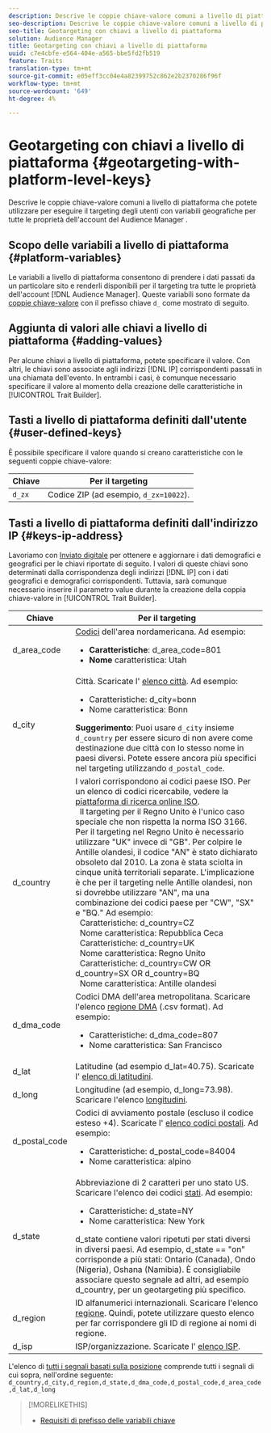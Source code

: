 ```yaml
---
description: Descrive le coppie chiave-valore comuni a livello di piattaforma che potete utilizzare per eseguire il targeting degli utenti con variabili geografiche per tutte le proprietà dell'account del Audience Manager .
seo-description: Descrive le coppie chiave-valore comuni a livello di piattaforma che potete utilizzare per eseguire il targeting degli utenti con variabili geografiche per tutte le proprietà dell'account del Audience Manager .
seo-title: Geotargeting con chiavi a livello di piattaforma
solution: Audience Manager
title: Geotargeting con chiavi a livello di piattaforma
uuid: c7e4cbfe-e564-404e-a565-bbe5fd2fb519
feature: Traits
translation-type: tm+mt
source-git-commit: e05eff3cc04e4a82399752c862e2b2370286f96f
workflow-type: tm+mt
source-wordcount: '649'
ht-degree: 4%

---
```



# Geotargeting con chiavi a livello di piattaforma {#geotargeting-with-platform-level-keys}

Descrive le coppie chiave-valore comuni a livello di piattaforma che potete utilizzare per eseguire il targeting degli utenti con variabili geografiche per tutte le proprietà dell&#39;account del Audience Manager .

<!-- c_tb_platform_vars.xml -->

## Scopo delle variabili a livello di piattaforma {#platform-variables}

Le variabili a livello di piattaforma consentono di prendere i dati passati da un particolare sito e renderli disponibili per il targeting tra tutte le proprietà dell&#39;account [!DNL Audience Manager]. Queste variabili sono formate da [coppie chiave-valore](../../reference/key-value-pairs-explained.md) con il prefisso chiave `d_` come mostrato di seguito.

## Aggiunta di valori alle chiavi a livello di piattaforma {#adding-values}

Per alcune chiavi a livello di piattaforma, potete specificare il valore. Con altri, le chiavi sono associate agli indirizzi [!DNL IP] corrispondenti passati in una chiamata dell&#39;evento. In entrambi i casi, è comunque necessario specificare il valore al momento della creazione delle caratteristiche in [!UICONTROL Trait Builder].

## Tasti a livello di piattaforma definiti dall&#39;utente {#user-defined-keys}

È possibile specificare il valore quando si creano caratteristiche con le seguenti coppie chiave-valore:

| Chiave | Per il targeting |
|---|---|
| `d_zx` | Codice ZIP (ad esempio, `d_zx=10022`). |

## Tasti a livello di piattaforma definiti dall&#39;indirizzo IP {#keys-ip-address}

Lavoriamo con [Inviato digitale](https://www.digitalenvoy.com/) per ottenere e aggiornare i dati demografici e geografici per le chiavi riportate di seguito. I valori di queste chiavi sono determinati dalla corrispondenza degli indirizzi [!DNL IP] con i dati geografici e demografici corrispondenti. Tuttavia, sarà comunque necessario inserire il parametro value durante la creazione della coppia chiave-valore in [!UICONTROL Trait Builder].

| Chiave | Per il targeting |
|--- |--- |
| d_area_code | [Codici](https://en.wikipedia.org/wiki/List_of_North_American_Numbering_Plan_area_codes) dell&#39;area nordamericana.  Ad esempio: <ul><li>**Caratteristiche**: d_area_code=801</li><li>**Nome** caratteristica: Utah</li></ul> |
| d_city | Città. Scaricate l&#39; [elenco città](assets/d_city.txt).  Ad esempio: <ul><li>Caratteristiche:  d_city=bonn</li><li>Nome caratteristica: Bonn</li></ul> **Suggerimento**: Puoi usare  `d_city` insieme  `d_country` per essere sicuro di non avere come destinazione due città con lo stesso nome in paesi diversi. Potete essere ancora più specifici nel targeting utilizzando `d_postal_code`. |
| d_country | I valori corrispondono ai codici paese ISO. Per un elenco di codici ricercabile, vedere la [piattaforma di ricerca online ISO](https://www.iso.org/obp/ui/#home). <br>  Il targeting per il Regno Unito è l&#39;unico caso speciale che non rispetta la norma ISO 3166. Per il targeting nel Regno Unito è necessario utilizzare &quot;UK&quot; invece di &quot;GB&quot;.  Per colpire le Antille olandesi, il codice &quot;AN&quot; è stato dichiarato obsoleto dal 2010. La zona è stata sciolta in cinque unità territoriali separate. L&#39;implicazione è che per il targeting nelle Antille olandesi, non si dovrebbe utilizzare &quot;AN&quot;, ma una combinazione dei codici paese per &quot;CW&quot;, &quot;SX&quot; e &quot;BQ.&quot;  Ad esempio:  <br>  Caratteristiche:  d_country=CZ <br>  Nome caratteristica: Repubblica Ceca <br>  Caratteristiche:  d_country=UK <br>  Nome caratteristica: Regno Unito <br>  Caratteristiche:  d_country=CW OR d_country=SX OR d_country=BQ <br>  Nome caratteristica: Antille olandesi |
| d_dma_code | Codici DMA dell&#39;area metropolitana. Scaricare l&#39;elenco [regione DMA](assets/DMAregions.csv) (.csv format).  Ad esempio: <ul><li>Caratteristiche:  d_dma_code=807</li><li>Nome caratteristica: San Francisco</li></ul> |
| d_lat | Latitudine (ad esempio d_lat=40.75). Scaricate l&#39; [elenco di latitudini](assets/d_lat.txt). |
| d_long | Longitudine (ad esempio, d_long=73.98). Scaricare l&#39;elenco [longitudini](assets/d_long.txt). |
| d_postal_code | Codici di avviamento postale (escluso il codice esteso +4). Scaricate l&#39; [elenco codici postali](assets/d_postal_code.txt).  Ad esempio: <ul><li>Caratteristiche:  d_postal_code=84004 </li><li>Nome caratteristica: alpino</li></ul> |
| d_state | Abbreviazione di 2 caratteri per uno stato US. Scaricare l&#39;elenco dei codici [stati](assets/d_state.txt).  Ad esempio: <ul><li>Caratteristiche:  d_state=NY </li><li>Nome caratteristica: New York</li></ul>d_state contiene valori ripetuti per stati diversi in diversi paesi. Ad esempio, d_state == &quot;on&quot; corrisponde a più stati: Ontario (Canada), Ondo (Nigeria), Oshana (Namibia). È consigliabile associare questo segnale ad altri, ad esempio d_country, per un geotargeting più specifico. |
| d_region | ID alfanumerici internazionali. Scaricare l&#39;elenco [regione](assets/Country_RegionCodes_City.csv).  Quindi, potete utilizzare questo elenco per far corrispondere gli ID di regione ai nomi di regione. |
| d_isp | ISP/organizzazione. Scaricate l&#39; [elenco ISP](assets/d_isp.txt). |

L&#39;elenco di [tutti i segnali basati sulla posizione](assets/all.txt) comprende tutti i segnali di cui sopra, nell&#39;ordine seguente: `d_country,d_city,d_region,d_state,d_dma_code,d_postal_code,d_area_code,d_lat,d_long`

>[!MORELIKETHIS]
>
>* [Requisiti di prefisso delle variabili chiave](../../features/traits/trait-variable-prefixes.md)

